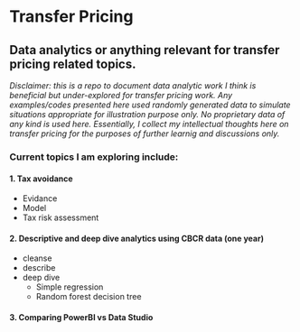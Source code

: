 # Transfer Pricing
## Data analytics or anything relevant for transfer pricing related topics.

_Disclaimer: this is a repo to document data analytic work I think is beneficial but under-explored for transfer pricing work. Any examples/codes presented here used randomly generated data to simulate situations appropriate for illustration purpose only. No proprietary data of any kind is used here. Essentially, I collect my intellectual thoughts here on transfer pricing for the purposes of further learnig and discussions only._

### Current topics I am exploring include:

#### 1. Tax avoidance
* Evidance 
* Model
* Tax risk assessment

#### 2. Descriptive and deep dive analytics using CBCR data (one year) 
* cleanse
* describe
* deep dive
    - Simple regression
    - Random forest decision tree

#### 3. Comparing PowerBI vs Data Studio 
